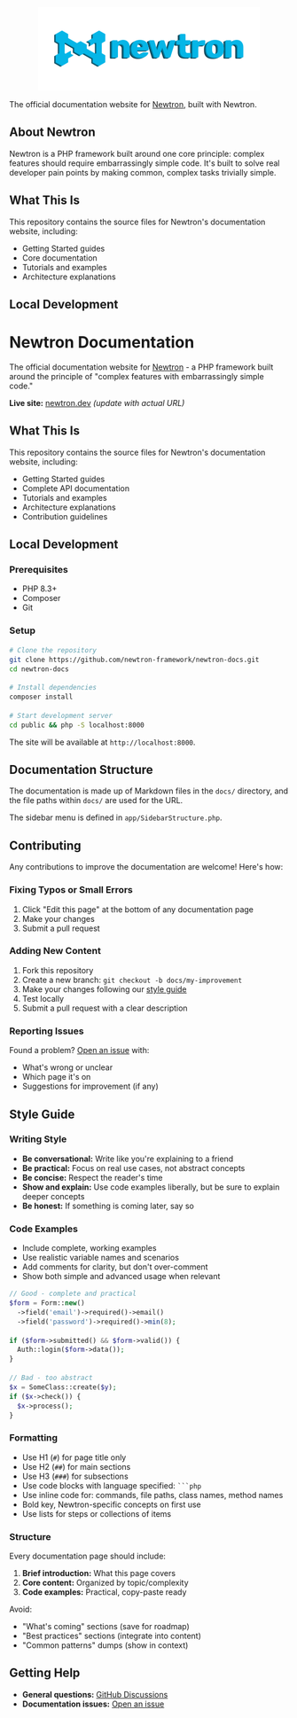 <p align="center">
  <a href="https://newtron.app" target="_blank">
    <img src="https://raw.githubusercontent.com/newtron-framework/assets/master/newtron-logo.png" alt="newtron" />
  </a>
</p>

The official documentation website for [Newtron](https://github.com/newtron-framework/newtron), built with Newtron.

## About Newtron

Newtron is a PHP framework built around one core principle: complex features should require embarrassingly simple code.
It's built to solve real developer pain points by making common, complex tasks trivially simple.

## What This Is

This repository contains the source files for Newtron's documentation website, including:

- Getting Started guides
- Core documentation
- Tutorials and examples
- Architecture explanations

## Local Development

# Newtron Documentation

The official documentation website for [Newtron](https://github.com/newtron/core) - a PHP framework built around the principle of "complex features with embarrassingly simple code."

**Live site:** [newtron.dev](https://newtron.dev) *(update with actual URL)*

## What This Is

This repository contains the source files for Newtron's documentation website, including:

- Getting Started guides
- Complete API documentation
- Tutorials and examples
- Architecture explanations
- Contribution guidelines

## Local Development

### Prerequisites

- PHP 8.3+
- Composer
- Git

### Setup

```bash
# Clone the repository
git clone https://github.com/newtron-framework/newtron-docs.git
cd newtron-docs

# Install dependencies
composer install

# Start development server
cd public && php -S localhost:8000
```

The site will be available at `http://localhost:8000`.

## Documentation Structure

The documentation is made up of Markdown files in the `docs/` directory, and the file paths within `docs/` are used for the URL. 

The sidebar menu is defined in `app/SidebarStructure.php`.

## Contributing

Any contributions to improve the documentation are welcome! Here's how:

### Fixing Typos or Small Errors

1. Click "Edit this page" at the bottom of any documentation page
2. Make your changes
3. Submit a pull request

### Adding New Content

1. Fork this repository
2. Create a new branch: `git checkout -b docs/my-improvement`
3. Make your changes following our [style guide](#style-guide)
4. Test locally
5. Submit a pull request with a clear description

### Reporting Issues

Found a problem? [Open an issue](https://github.com/newtron-framework/newtron-docs/issues) with:

- What's wrong or unclear
- Which page it's on
- Suggestions for improvement (if any)

## Style Guide

### Writing Style

- **Be conversational:** Write like you're explaining to a friend
- **Be practical:** Focus on real use cases, not abstract concepts
- **Be concise:** Respect the reader's time
- **Show and explain:** Use code examples liberally, but be sure to explain deeper concepts
- **Be honest:** If something is coming later, say so

### Code Examples

- Include complete, working examples
- Use realistic variable names and scenarios
- Add comments for clarity, but don't over-comment
- Show both simple and advanced usage when relevant

```php
// Good - complete and practical
$form = Form::new()
  ->field('email')->required()->email()
  ->field('password')->required()->min(8);

if ($form->submitted() && $form->valid()) {
  Auth::login($form->data());
}

// Bad - too abstract
$x = SomeClass::create($y);
if ($x->check()) {
  $x->process();
}
```

### Formatting

- Use H1 (`#`) for page title only
- Use H2 (`##`) for main sections
- Use H3 (`###`) for subsections
- Use code blocks with language specified: ` ```php `
- Use inline code for: commands, file paths, class names, method names
- Bold key, Newtron-specific concepts on first use
- Use lists for steps or collections of items

### Structure

Every documentation page should include:

1. **Brief introduction:** What this page covers
2. **Core content:** Organized by topic/complexity
3. **Code examples:** Practical, copy-paste ready

Avoid:
- "What's coming" sections (save for roadmap)
- "Best practices" sections (integrate into content)
- "Common patterns" dumps (show in context)

## Getting Help

- **General questions:** [GitHub Discussions](https://github.com/newtron-framework/newtron/discussions)
- **Documentation issues:** [Open an issue](https://github.com/newtron-framework/newtron-docs/issues)
